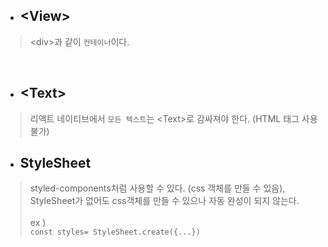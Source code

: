 - ## \<View>
> \<div>과 같이 `컨테이너`이다.

<br>

- ## \<Text> 
> 리액트 네이티브에서 `모든 텍스트`는 \<Text>로 감싸져야 한다. (HTML 태그 사용 불가)

- ## StyleSheet
> styled-components처럼 사용할 수 있다. (css 객체를 만들 수 있음), StyleSheet가 없어도 css객체를 만들 수 있으나 자동 완성이 되지 않는다.
> <br><br>ex )<br>```const styles= StyleSheet.create({...})```